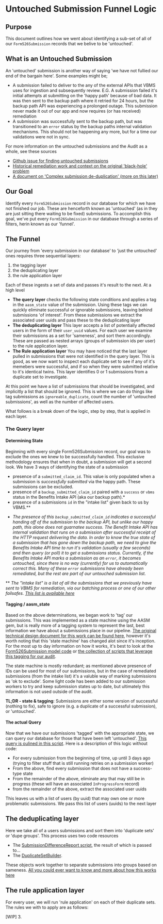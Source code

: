 # Untouched Submission Funnel Logic

## Purpose 
This document outlines how we went about identifying a sub-set of all of our `Form526Submission` records that we belive to be 'untouched'. 

## What is an Untouched Submission
An 'untouched' submission is another way of saying 'we have not fullied our end of the bargain here'. Some examples might be;
- A submission failed to deliver to the any of the external APIs that VBMS uses for ingestion and subsequently review.  E.G.  A submission failed it's initial attempts at submitting on the 'happy path' because of bad data.  It was then sent to the backup path where it retried for 24 hours, but the backup path API was experiencing a prolonged outage.  This submission never made it out of our app and now requires (or has received) remediation
- A submission was successfully sent to the backup path, but was transitioned to an `error` status by the backup paths internal validation mechanisms.  This should not be happening any more, but for a time our validations were not in sync.

For more information on the untouched submissions and the Audit as a whole, see these sources
- [Github issue for finding untouched submissions](https://github.com/department-of-veterans-affairs/va.gov-team/issues/80624)
- [Historical remediation work and context on the original 'black-hole' problem](https://github.com/department-of-veterans-affairs/va.gov-team/blob/master/products/disability/526ez/engineering_research/526_failure_batching_and_triage_handoff.md)
- [A document on 'Complex submission de-duplication' (more on this later)](https://github.com/department-of-veterans-affairs/va.gov-team/blob/master/products/disability/526ez/engineering_research/complex_submission_deduplication.md)

## Our Goal
Identify every `Form526Submission` record in our database for which we have not finished our job.  These are henceforth known as 'untouched' (as in they are just sitting there waiting to be fixed) submissions. To accomplish this goal, we've put every `Form526Submission` in our database through a series of filters, herin known as our 'funnel'.


## The Funnel

Our journey from 'every submission in our database' to 'just the untouched' ones requires three sequential layers:

1. the tagging layer
2. the deduplicating layer
3. the rule application layer

Each of these ingests a set of data and passes it's result to the next.  At a high level
- **The query layer** checks the following state conditions and applies a tag in the `aasm_state` value of the submission. Using these tags we can quickly eliminate successful or ignorable submissions, leaving behind submissions 'of interest'.  From these submissions we extract the associated user uuids and pass these to the deduplicating layer
- **The deduplicating layer** This layer accepts a list of potentially affected users in the form of their `user_uuid` values.  For each user we examine their submissions as a set for 'sameness', and sort them accordingly. These are passed as nested arrays (groups of submission ids per user) to the rule application layer.
- **The Rule application layer** You may have noticed that the last layer pulled in submissions that were not identified in the query layer. This is good, as we now want to inspect each duplicate set to see if any of it's memebers were successful, and if so when they were submitted relative to it's identical twins.  This layer identifies 0 or 1 submissions from a duplicate set to investigate.

At this point we have a list of submissions that should be investigated, and implicitly a list that should be ignored.  This is where we can do things like tag submissions as `ignoreable_duplicate`, count the number of 'untouched submissions', as well as the number of affected users.

What follows is a break down of the logic, step by step, that is applied in each layer.

### The Query layer

#### Determining State 

Beginning with every single Form526Submission record, our goal was to exclude the ones we knew to be successfully handled.  This exclusive methodology ensures that when in doubt, a submission will get a second look. We have 3 ways of identifying the state of a submission

- presence of a `submitted_claim_id`. This value is only populated when a submission is *successfully submitted* via the happy path. These submissions can be excluded.
- presence of a `backup_submitted_claim_id` paired with a `success` or `vbms` status in the Benefits Intake API (aka our backup path).*
- presence of a submissions `id` in the "intake list" given back to us by VBMS.**

* *The presence of this `backup_submitted_claim_id` indicates a successful handing off of the submission to the backup API, but unlike our happy path, this alone does not guarnatee success.  The Benefit Intake API has internal validation that runs on a submission *after* successful receipt of the HTTP request delivering the data.  In order to know the true state of a submission that has gone down the backup path, we need to give the Benefits Intake API time to run it's validation (usually a few seconds) and then query (or poll) it to get a submissions status.  Currently, if the Benefits Intake API marks a submission as an `error`, it becomes untouched, since there is no way (currently) for us to automatically correct this.  Many of these `error` submissions have already been remediated, but the rest are part of our untouched submission list.*

** *The "intake list" is a list of all the submissions that we previously have sent to VBMS for remediation, via our batching process or one of our other failsafes. [This list is available here](https://github.com/department-of-veterans-affairs/va.gov-team/issues/80624#issuecomment-2061883846)*

#### Tagging / aasm_state

Based on the above determinations, we began work to 'tag' our submissions.  This was implemented as a state machine using the AASM gem, but is really more of a tagging system to represent the last, best information we have about a submissions place in our pipeline.  [The original technical design document for this work can be found here](https://github.com/department-of-veterans-affairs/va.gov-team/blob/master/products/disability/526ez/implementation/form_526_state_machine.md), however it's worth noting that this 'state machine' has changed alot since it's inception.  For the most up to day information on how it works, it's best to look at the [Form526Submission model code](https://github.com/department-of-veterans-affairs/vets-api/blob/d017c2391a2d44de38d06507a447a8f0434a852d/app/models/form526_submission.rb#L15) or [the collection of scripts that leverage this tagging for our audit](https://github.com/department-of-veterans-affairs/va.gov-team-sensitive/tree/master/teams/benefits/scripts/526/untouched_submission_audit).  

The state machine is mostly redundant; as mentioned above presence of IDs can be used for most of our submissions, but in the case of remediated submissions (from the intake list) it's a valuble way of marking submissions as 'ok to exclude'.  Some light code has been added to our submission workers to try and keep submission states up to date, but ultimately this information is not used outside of the audit.  

**TL;DR - state & tagging**: Submissions are either some version of successful (nothing to fix), safe to ignore (e.g. a duplicate of a successful submission), or 'untouched'.  

#### The actual Query

Now that we have our submissions 'tagged' with the appropriate state, we can query our database for those that have been left 'untouched'.  [This query is oulined in this script](https://github.com/department-of-veterans-affairs/va.gov-team-sensitive/blob/master/teams/benefits/scripts/526/untouched_submission_audit/query_runner.rb).  Here is a description of this logic without code:

- For every submission from the beginning of time, up until 3 days ago (trying to filter stuff that is still running retries on a submission worker)
- From the above, find every submission that does not have a success-type state
- From the remainder of the above, eliminate any that may still be in progress (these will have an associated `InProgressForm` record)
- from the remainder of the above, extract the associated user uuids

This leaves us with a list of users (by uuid) that may own one or more problematic submissions.  We pass this list of users (uuids) to the next layer

## The deduplicating layer

Here we take all of a users submissions and sort them into 'duplicate sets' or 'dupe groups'.  This process uses two code resources
- The [SubmissionDifferenceReport script](https://github.com/department-of-veterans-affairs/va.gov-team-sensitive/blob/master/teams/benefits/scripts/526/submission_difference_report.rb), the result of which is passed to...
- The [DuplicateSetBuilder](https://github.com/department-of-veterans-affairs/va.gov-team-sensitive/blob/master/teams/benefits/scripts/526/untouched_submission_audit/duplicate_set_builder.rb).

These objects work together to separate submissions into groups based on sameness. [All you could ever want to know and more about how this works here](https://github.com/department-of-veterans-affairs/va.gov-team/blob/master/products/disability/526ez/engineering_research/complex_submission_deduplication.md)

## The rule application layer

For every user, we will run 'rule application' on each of their duplicate sets.  The rules we with to apply are as follows:

[WIP]
3. 
